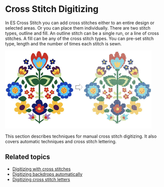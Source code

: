 # Cross Stitch Digitizing

In ES Cross Stitch you can add cross stitches either to an entire design or selected areas. Or you can place them individually. There are two stitch types, outline and fill. An outline stitch can be a single run, or a line of cross stitches. A fill can be any of the cross stitch types. You can pre-set stitch type, length and the number of times each stitch is sewn.

![cross-stitch_digitizing00001.png](assets/cross-stitch_digitizing00001.png)

This section describes techniques for manual cross stitch digitizing. It also covers automatic techniques and cross stitch lettering.

## Related topics

- [Digitizing with cross stitches](Digitizing_with_cross_stitches)
- [Digitizing backdrops automatically](Digitizing_backdrops_automatically)
- [Digitizing cross stitch letters](Digitizing_cross_stitch_letters)
